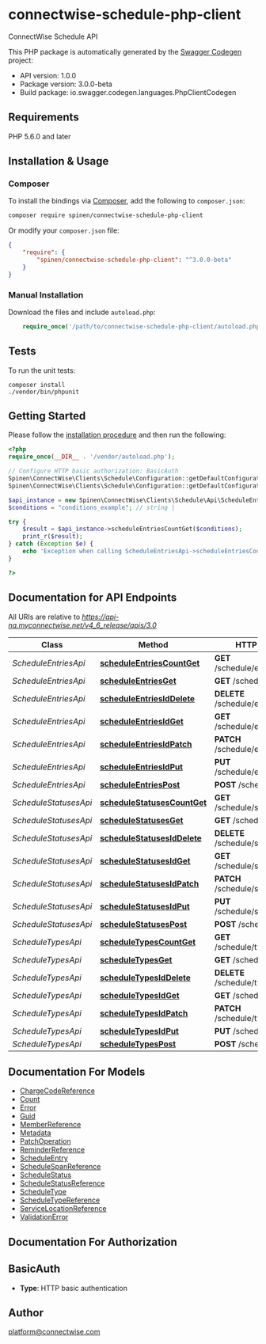 # connectwise-schedule-php-client
ConnectWise Schedule API

This PHP package is automatically generated by the [Swagger Codegen](https://github.com/swagger-api/swagger-codegen) project:

- API version: 1.0.0
- Package version: 3.0.0-beta
- Build package: io.swagger.codegen.languages.PhpClientCodegen

## Requirements

PHP 5.6.0 and later

## Installation & Usage
### Composer

To install the bindings via [Composer](http://getcomposer.org/), add the following to `composer.json`:

```bash
composer require spinen/connectwise-schedule-php-client
```

Or modify your `composer.json` file:

```json
{
    "require": {
        "spinen/connectwise-schedule-php-client": "^3.0.0-beta"
    }
}
```

### Manual Installation

Download the files and include `autoload.php`:

```php
    require_once('/path/to/connectwise-schedule-php-client/autoload.php');
```

## Tests

To run the unit tests:

```
composer install
./vendor/bin/phpunit
```

## Getting Started

Please follow the [installation procedure](#installation--usage) and then run the following:

```php
<?php
require_once(__DIR__ . '/vendor/autoload.php');

// Configure HTTP basic authorization: BasicAuth
Spinen\ConnectWise\Clients\Schedule\Configuration::getDefaultConfiguration()->setUsername('YOUR_USERNAME');
Spinen\ConnectWise\Clients\Schedule\Configuration::getDefaultConfiguration()->setPassword('YOUR_PASSWORD');

$api_instance = new Spinen\ConnectWise\Clients\Schedule\Api\ScheduleEntriesApi();
$conditions = "conditions_example"; // string | 

try {
    $result = $api_instance->scheduleEntriesCountGet($conditions);
    print_r($result);
} catch (Exception $e) {
    echo 'Exception when calling ScheduleEntriesApi->scheduleEntriesCountGet: ', $e->getMessage(), PHP_EOL;
}

?>
```

## Documentation for API Endpoints

All URIs are relative to *https://api-na.myconnectwise.net/v4_6_release/apis/3.0*

Class | Method | HTTP request | Description
------------ | ------------- | ------------- | -------------
*ScheduleEntriesApi* | [**scheduleEntriesCountGet**](docs/Api/ScheduleEntriesApi.md#scheduleentriescountget) | **GET** /schedule/entries/count | 
*ScheduleEntriesApi* | [**scheduleEntriesGet**](docs/Api/ScheduleEntriesApi.md#scheduleentriesget) | **GET** /schedule/entries | 
*ScheduleEntriesApi* | [**scheduleEntriesIdDelete**](docs/Api/ScheduleEntriesApi.md#scheduleentriesiddelete) | **DELETE** /schedule/entries/{id} | 
*ScheduleEntriesApi* | [**scheduleEntriesIdGet**](docs/Api/ScheduleEntriesApi.md#scheduleentriesidget) | **GET** /schedule/entries/{id} | 
*ScheduleEntriesApi* | [**scheduleEntriesIdPatch**](docs/Api/ScheduleEntriesApi.md#scheduleentriesidpatch) | **PATCH** /schedule/entries/{id} | 
*ScheduleEntriesApi* | [**scheduleEntriesIdPut**](docs/Api/ScheduleEntriesApi.md#scheduleentriesidput) | **PUT** /schedule/entries/{id} | 
*ScheduleEntriesApi* | [**scheduleEntriesPost**](docs/Api/ScheduleEntriesApi.md#scheduleentriespost) | **POST** /schedule/entries | 
*ScheduleStatusesApi* | [**scheduleStatusesCountGet**](docs/Api/ScheduleStatusesApi.md#schedulestatusescountget) | **GET** /schedule/statuses/count | 
*ScheduleStatusesApi* | [**scheduleStatusesGet**](docs/Api/ScheduleStatusesApi.md#schedulestatusesget) | **GET** /schedule/statuses | 
*ScheduleStatusesApi* | [**scheduleStatusesIdDelete**](docs/Api/ScheduleStatusesApi.md#schedulestatusesiddelete) | **DELETE** /schedule/statuses/{id} | 
*ScheduleStatusesApi* | [**scheduleStatusesIdGet**](docs/Api/ScheduleStatusesApi.md#schedulestatusesidget) | **GET** /schedule/statuses/{id} | 
*ScheduleStatusesApi* | [**scheduleStatusesIdPatch**](docs/Api/ScheduleStatusesApi.md#schedulestatusesidpatch) | **PATCH** /schedule/statuses/{id} | 
*ScheduleStatusesApi* | [**scheduleStatusesIdPut**](docs/Api/ScheduleStatusesApi.md#schedulestatusesidput) | **PUT** /schedule/statuses/{id} | 
*ScheduleStatusesApi* | [**scheduleStatusesPost**](docs/Api/ScheduleStatusesApi.md#schedulestatusespost) | **POST** /schedule/statuses | 
*ScheduleTypesApi* | [**scheduleTypesCountGet**](docs/Api/ScheduleTypesApi.md#scheduletypescountget) | **GET** /schedule/types/count | 
*ScheduleTypesApi* | [**scheduleTypesGet**](docs/Api/ScheduleTypesApi.md#scheduletypesget) | **GET** /schedule/types | 
*ScheduleTypesApi* | [**scheduleTypesIdDelete**](docs/Api/ScheduleTypesApi.md#scheduletypesiddelete) | **DELETE** /schedule/types/{id} | 
*ScheduleTypesApi* | [**scheduleTypesIdGet**](docs/Api/ScheduleTypesApi.md#scheduletypesidget) | **GET** /schedule/types/{id} | 
*ScheduleTypesApi* | [**scheduleTypesIdPatch**](docs/Api/ScheduleTypesApi.md#scheduletypesidpatch) | **PATCH** /schedule/types/{id} | 
*ScheduleTypesApi* | [**scheduleTypesIdPut**](docs/Api/ScheduleTypesApi.md#scheduletypesidput) | **PUT** /schedule/types/{id} | 
*ScheduleTypesApi* | [**scheduleTypesPost**](docs/Api/ScheduleTypesApi.md#scheduletypespost) | **POST** /schedule/types | 


## Documentation For Models

 - [ChargeCodeReference](docs/Model/ChargeCodeReference.md)
 - [Count](docs/Model/Count.md)
 - [Error](docs/Model/Error.md)
 - [Guid](docs/Model/Guid.md)
 - [MemberReference](docs/Model/MemberReference.md)
 - [Metadata](docs/Model/Metadata.md)
 - [PatchOperation](docs/Model/PatchOperation.md)
 - [ReminderReference](docs/Model/ReminderReference.md)
 - [ScheduleEntry](docs/Model/ScheduleEntry.md)
 - [ScheduleSpanReference](docs/Model/ScheduleSpanReference.md)
 - [ScheduleStatus](docs/Model/ScheduleStatus.md)
 - [ScheduleStatusReference](docs/Model/ScheduleStatusReference.md)
 - [ScheduleType](docs/Model/ScheduleType.md)
 - [ScheduleTypeReference](docs/Model/ScheduleTypeReference.md)
 - [ServiceLocationReference](docs/Model/ServiceLocationReference.md)
 - [ValidationError](docs/Model/ValidationError.md)


## Documentation For Authorization


## BasicAuth

- **Type**: HTTP basic authentication


## Author

platform@connectwise.com


